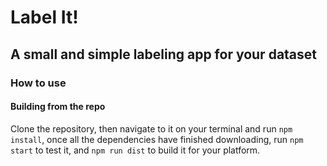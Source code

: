 # Label It!
## A small and simple labeling app for your dataset

### How to use

#### Building from the repo

Clone the repository, then navigate to it on your terminal and run `npm install`, once all the dependencies have finished downloading, run `npm start` to test it, and `npm run dist` to build it for your platform.



